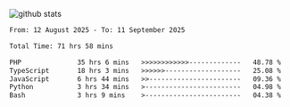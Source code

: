 
![github stats](https://github-readme-stats.vercel.app/api?username=realmahd1&show_icons=true&theme=codeSTACKr&hide_rank=true&count_private=true)

<!--START_SECTION:waka-->

```txt
From: 12 August 2025 - To: 11 September 2025

Total Time: 71 hrs 58 mins

PHP              35 hrs 6 mins   >>>>>>>>>>>>-------------   48.78 %
TypeScript       18 hrs 3 mins   >>>>>>-------------------   25.08 %
JavaScript       6 hrs 44 mins   >>-----------------------   09.36 %
Python           3 hrs 34 mins   >------------------------   04.98 %
Bash             3 hrs 9 mins    >------------------------   04.38 %
```

<!--END_SECTION:waka-->
